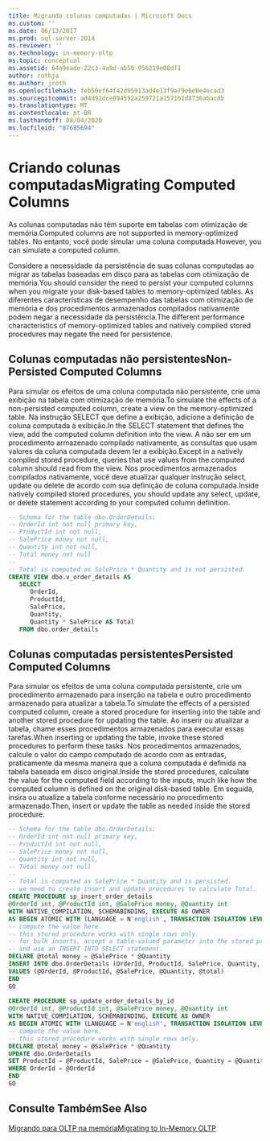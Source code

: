 ```yaml
---
title: Migrando colunas computadas | Microsoft Docs
ms.custom: ''
ms.date: 06/13/2017
ms.prod: sql-server-2014
ms.reviewer: ''
ms.technology: in-memory-oltp
ms.topic: conceptual
ms.assetid: 64a9eade-22c3-4a9d-ab50-956219e08df1
author: rothja
ms.author: jroth
ms.openlocfilehash: feb50ef64f42d95913ad4e13f9a79e6e0e4ecad3
ms.sourcegitcommit: ad4d92dce894592a259721a1571b1d8736abacdb
ms.translationtype: MT
ms.contentlocale: pt-BR
ms.lasthandoff: 08/04/2020
ms.locfileid: "87685694"
---
```

# <a name="migrating-computed-columns"></a><span data-ttu-id="71675-102">Criando colunas computadas</span><span class="sxs-lookup"><span data-stu-id="71675-102">Migrating Computed Columns</span></span>
  <span data-ttu-id="71675-103">As colunas computadas não têm suporte em tabelas com otimização de memória.</span><span class="sxs-lookup"><span data-stu-id="71675-103">Computed columns are not supported in memory-optimized tables.</span></span> <span data-ttu-id="71675-104">No entanto, você pode simular uma coluna computada.</span><span class="sxs-lookup"><span data-stu-id="71675-104">However, you can simulate a computed column.</span></span>  
  
 <span data-ttu-id="71675-105">Considere a necessidade da persistência de suas colunas computadas ao migrar as tabelas baseadas em disco para as tabelas com otimização de memória.</span><span class="sxs-lookup"><span data-stu-id="71675-105">You should consider the need to persist your computed columns when you migrate your disk-based tables to memory-optimized tables.</span></span> <span data-ttu-id="71675-106">As diferentes características de desempenho das tabelas com otimização de memória e dos procedimentos armazenados compilados nativamente podem negar a necessidade da persistência.</span><span class="sxs-lookup"><span data-stu-id="71675-106">The different performance characteristics of memory-optimized tables and natively compiled stored procedures may negate the need for persistence.</span></span>  
  
## <a name="non-persisted-computed-columns"></a><span data-ttu-id="71675-107">Colunas computadas não persistentes</span><span class="sxs-lookup"><span data-stu-id="71675-107">Non-Persisted Computed Columns</span></span>  
 <span data-ttu-id="71675-108">Para simular os efeitos de uma coluna computada não persistente, crie uma exibição na tabela com otimização de memória.</span><span class="sxs-lookup"><span data-stu-id="71675-108">To simulate the effects of a non-persisted computed column, create a view on the memory-optimized table.</span></span> <span data-ttu-id="71675-109">Na instrução SELECT que define a exibição, adicione a definição de coluna computada à exibição.</span><span class="sxs-lookup"><span data-stu-id="71675-109">In the SELECT statement that defines the view, add the computed column definition into the view.</span></span> <span data-ttu-id="71675-110">A não ser em um procedimento armazenado compilado nativamente, as consultas que usam valores da coluna computada devem ler a exibição.</span><span class="sxs-lookup"><span data-stu-id="71675-110">Except in a natively compiled stored procedure, queries that use values from the computed column should read from the view.</span></span> <span data-ttu-id="71675-111">Nos procedimentos armazenados compilados nativamente, você deve atualizar qualquer instrução select, update ou delete de acordo com sua definição de coluna computada.</span><span class="sxs-lookup"><span data-stu-id="71675-111">Inside natively compiled stored procedures, you should update any select, update, or delete statement according to your computed column definition.</span></span>  
  
```sql  
-- Schema for the table dbo.OrderDetails:  
-- OrderId int not null primary key,  
-- ProductId int not null,  
-- SalePrice money not null,  
-- Quantity int not null,  
-- Total money not null  
--  
-- Total is computed as SalePrice * Quantity and is not persisted.  
CREATE VIEW dbo.v_order_details AS  
   SELECT  
      OrderId,  
      ProductId,  
      SalePrice,  
      Quantity,  
      Quantity * SalePrice AS Total  
   FROM dbo.order_details  
```  
  
## <a name="persisted-computed-columns"></a><span data-ttu-id="71675-112">Colunas computadas persistentes</span><span class="sxs-lookup"><span data-stu-id="71675-112">Persisted Computed Columns</span></span>  
 <span data-ttu-id="71675-113">Para simular os efeitos de uma coluna computada persistente, crie um procedimento armazenado para inserção na tabela e outro procedimento armazenado para atualizar a tabela.</span><span class="sxs-lookup"><span data-stu-id="71675-113">To simulate the effects of a persisted computed column, create a stored procedure for inserting into the table and another stored procedure for updating the table.</span></span> <span data-ttu-id="71675-114">Ao inserir ou atualizar a tabela, chame esses procedimentos armazenados para executar essas tarefas.</span><span class="sxs-lookup"><span data-stu-id="71675-114">When inserting or updating the table, invoke these stored procedures to perform these tasks.</span></span> <span data-ttu-id="71675-115">Nos procedimentos armazenados, calcule o valor do campo computado de acordo com as entradas, praticamente da mesma maneira que a coluna computada é definida na tabela baseada em disco original.</span><span class="sxs-lookup"><span data-stu-id="71675-115">Inside the stored procedures, calculate the value for the computed field according to the inputs, much like how the computed column is defined on the original disk-based table.</span></span> <span data-ttu-id="71675-116">Em seguida, insira ou atualize a tabela conforme necessário no procedimento armazenado.</span><span class="sxs-lookup"><span data-stu-id="71675-116">Then, insert or update the table as needed inside the stored procedure.</span></span>  
  
```sql  
-- Schema for the table dbo.OrderDetails:  
-- OrderId int not null primary key,  
-- ProductId int not null,  
-- SalePrice money not null,  
-- Quantity int not null,  
-- Total money not null  
--  
-- Total is computed as SalePrice * Quantity and is persisted.  
-- we need to create insert and update procedures to calculate Total.  
CREATE PROCEDURE sp_insert_order_details   
@OrderId int, @ProductId int, @SalePrice money, @Quantity int  
WITH NATIVE_COMPILATION, SCHEMABINDING, EXECUTE AS OWNER  
AS BEGIN ATOMIC WITH (LANGUAGE = N'english', TRANSACTION ISOLATION LEVEL = SNAPSHOT)  
-- compute the value here.   
-- this stored procedure works with single rows only.  
-- for bulk inserts, accept a table-valued parameter into the stored procedure  
-- and use an INSERT INTO SELECT statement.  
DECLARE @total money = @SalePrice * @Quantity  
INSERT INTO dbo.OrderDetails (OrderId, ProductId, SalePrice, Quantity, Total)  
VALUES (@OrderId, @ProductId, @SalePrice, @Quantity, @total)  
END  
GO  
  
CREATE PROCEDURE sp_update_order_details_by_id  
@OrderId int, @ProductId int, @SalePrice money, @Quantity int  
WITH NATIVE_COMPILATION, SCHEMABINDING, EXECUTE AS OWNER  
AS BEGIN ATOMIC WITH (LANGUAGE = N'english', TRANSACTION ISOLATION LEVEL = SNAPSHOT)  
-- compute the value here.   
-- this stored procedure works with single rows only.  
DECLARE @total money = @SalePrice * @Quantity  
UPDATE dbo.OrderDetails   
SET ProductId = @ProductId, SalePrice = @SalePrice, Quantity = @Quantity, Total = @total  
WHERE OrderId = @OrderId  
END  
GO  
```  
  
## <a name="see-also"></a><span data-ttu-id="71675-117">Consulte Também</span><span class="sxs-lookup"><span data-stu-id="71675-117">See Also</span></span>  
 [<span data-ttu-id="71675-118">Migrando para OLTP na memória</span><span class="sxs-lookup"><span data-stu-id="71675-118">Migrating to In-Memory OLTP</span></span>](migrating-to-in-memory-oltp.md)  
  
  
